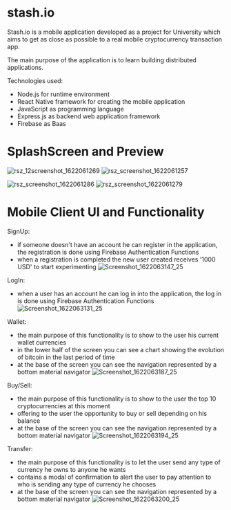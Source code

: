 # stash.io

Stash.io is a mobile application developed as a project for University which aims to get as close as possible to a real mobile cryptocurrency transaction app.

The main purpose of the application is to learn building distributed applications.

Technologies used:
  - Node.js for runtime environment
  - React Native framework for creating the mobile application
  - JavaScript as programming language
  - Express.js as backend web application framework
  - Firebase as Baas

# SplashScreen and Preview

![rsz_12screenshot_1622061269](https://user-images.githubusercontent.com/25872149/119728316-fd02b500-be7b-11eb-86c4-0504ce7bb0ea.png) ![rsz_screenshot_1622061257](https://user-images.githubusercontent.com/25872149/119727867-7bab2280-be7b-11eb-84b1-41a15c68fe00.png) 

![rsz_screenshot_1622061286](https://user-images.githubusercontent.com/25872149/119728599-5834a780-be7c-11eb-9a58-b5c016c9c304.png) ![rsz_screenshot_1622061279](https://user-images.githubusercontent.com/25872149/119728469-30ddda80-be7c-11eb-8ac7-1f66c9c680ae.png)

# Mobile Client UI and Functionality
  
SignUp:
  - if someone doesn't have an account he can register in the application, the registration is done using Firebase Authentication Functions
  - when a registration is completed the new user created receives '1000 USD' to start experimenting
![Screenshot_1622063147_25](https://user-images.githubusercontent.com/25872149/119731511-b1eaa100-be7f-11eb-8e7e-d91876d6c645.png)

LogIn:
  - when a user has an account he can log in into the application, the log in is done using Firebase Authentication Functions
![Screenshot_1622063131_25](https://user-images.githubusercontent.com/25872149/119731393-8d8ec480-be7f-11eb-9a9a-28d6932ab99d.png)

Wallet:
  - the main purpose of this functionality is to show to the user his current wallet currencies
  - in the lower half of the screen you can see a chart showing the evolution of bitcoin in the last period of time
  - at the base of the screen you can see the navigation represented by a bottom material navigator
![Screenshot_1622063187_25](https://user-images.githubusercontent.com/25872149/119731602-d0e93300-be7f-11eb-9a08-76fd13e1d4dd.png)
    
Buy/Sell:
  - the main purpose of this functionality is to show to the user the top 10 cryptocurrencies at this moment
  - offering to the user the opportunity to buy or sell depending on his balance
  - at the base of the screen you can see the navigation represented by a bottom material navigator
![Screenshot_1622063194_25](https://user-images.githubusercontent.com/25872149/119731656-e199a900-be7f-11eb-98fb-984ed5913e8a.png)

Transfer:
  - the main purpose of this functionality is to let the user send any type of currency he owns to anyone he wants
  - contains a modal of confirmation to alert the user to pay attention to who is sending any type of currency he chooses
  - at the base of the screen you can see the navigation represented by a bottom material navigator
![Screenshot_1622063200_25](https://user-images.githubusercontent.com/25872149/119731755-fd04b400-be7f-11eb-94ce-d50e19574c54.png)





  
